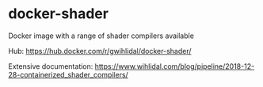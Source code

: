 # docker-shader

Docker image with a range of shader compilers available

Hub: https://hub.docker.com/r/gwihlidal/docker-shader/

Extensive documentation: https://www.wihlidal.com/blog/pipeline/2018-12-28-containerized_shader_compilers/
